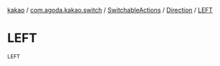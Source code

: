 [kakao](../../../index.md) / [com.agoda.kakao.switch](../../index.md) / [SwitchableActions](../index.md) / [Direction](index.md) / [LEFT](./-l-e-f-t.md)

# LEFT

`LEFT`